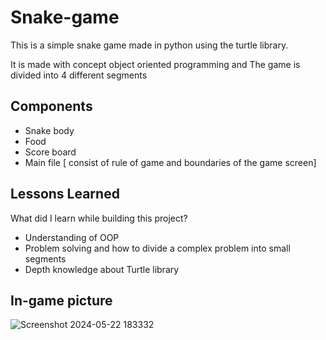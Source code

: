 # Snake-game
This is a simple snake game made in python using the turtle library.

It is made with concept object oriented programming and The game  is divided into 4 different segments 


## Components

- Snake body
- Food
- Score board
- Main file [ consist of rule of game and boundaries of the game screen]


## Lessons Learned

What did I learn while building this project?
- Understanding of OOP 
- Problem solving and how to divide a complex problem into small segments 
- Depth knowledge about Turtle library



## In-game picture

![Screenshot 2024-05-22 183332](https://github.com/UnnatMalik/Snake-game/assets/160745526/28e87b5d-52c2-498a-9313-21fc155b38ea)
